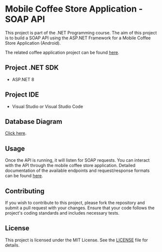 
# Mobile Coffee Store Application - SOAP API

This project is part of the .NET Programming course. The aim of this project is to build a SOAP API using the ASP.NET Framework for a Mobile Coffee Store Application (Android).

The related coffee application project can be found [here]([#](https://github.com/tuan0919/coffee-mobile)).

## Project .NET SDK

- ASP.NET 8

## Project IDE

- Visual Studio or Visual Studio Code

## Database Diagram

[Click here](https://drive.google.com/file/d/1DF6kLdbr7OPlJJQuyPDbu95Be-l8B5WN/view?usp=sharing).

## Usage

Once the API is running, it will listen for SOAP requests. You can interact with the API through the mobile coffee store application. Detailed documentation of the available endpoints and request/response formats can be found [here](#).

## Contributing

If you wish to contribute to this project, please fork the repository and submit a pull request with your changes. Ensure that your code follows the project's coding standards and includes necessary tests.

## License

This project is licensed under the MIT License. See the [LICENSE](LICENSE) file for details.
